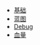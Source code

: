 ﻿
* [基础](/c++/java/ue4/1)
* [蓝图](/c++/java/ue4/2)
* [Debug](/c++/java/ue4/3)	
* [血量](/c++/java/ue4/4)

<footer id="mb-footer"></footer>